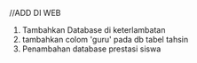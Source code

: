 //ADD DI WEB

1.  Tambahkan Database di keterlambatan
2.  tambahkan colom 'guru' pada db tabel tahsin
3.  Penambahan database prestasi siswa 
